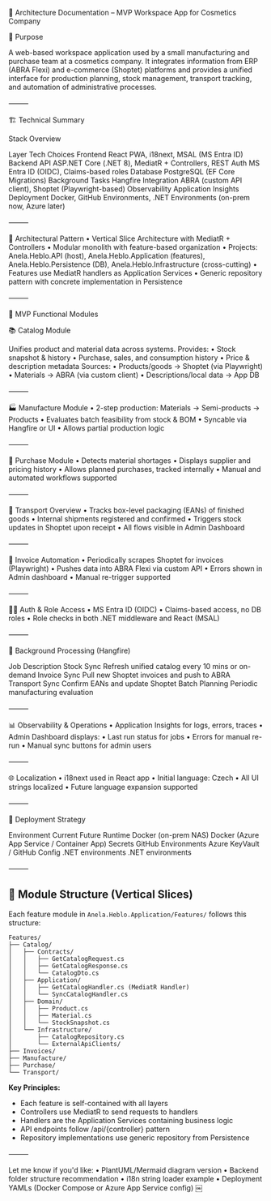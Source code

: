 📘 Architecture Documentation – MVP Workspace App for Cosmetics Company

🎯 Purpose

A web-based workspace application used by a small manufacturing and purchase team at a cosmetics company. It integrates information from ERP (ABRA Flexi) and e-commerce (Shoptet) platforms and provides a unified interface for production planning, stock management, transport tracking, and automation of administrative processes.

⸻

🏗️ Technical Summary

Stack Overview

Layer	Tech Choices
Frontend	React PWA, i18next, MSAL (MS Entra ID)
Backend API	ASP.NET Core (.NET 8), MediatR + Controllers, REST
Auth	MS Entra ID (OIDC), Claims-based roles
Database	PostgreSQL (EF Core Migrations)
Background Tasks	Hangfire
Integration	ABRA (custom API client), Shoptet (Playwright-based)
Observability	Application Insights
Deployment	Docker, GitHub Environments, .NET Environments (on-prem now, Azure later)


⸻

🧱 Architectural Pattern
	•	Vertical Slice Architecture with MediatR + Controllers
	•	Modular monolith with feature-based organization
	•	Projects: Anela.Heblo.API (host), Anela.Heblo.Application (features), Anela.Heblo.Persistence (DB), Anela.Heblo.Infrastructure (cross-cutting)
	•	Features use MediatR handlers as Application Services
	•	Generic repository pattern with concrete implementation in Persistence

⸻

🚀 MVP Functional Modules

📚 Catalog Module

Unifies product and material data across systems. Provides:
	•	Stock snapshot & history
	•	Purchase, sales, and consumption history
	•	Price & description metadata
Sources:
	•	Products/goods → Shoptet (via Playwright)
	•	Materials → ABRA (via custom client)
	•	Descriptions/local data → App DB

⸻

🏭 Manufacture Module
	•	2-step production: Materials → Semi-products → Products
	•	Evaluates batch feasibility from stock & BOM
	•	Syncable via Hangfire or UI
	•	Allows partial production logic

⸻

🛒 Purchase Module
	•	Detects material shortages
	•	Displays supplier and pricing history
	•	Allows planned purchases, tracked internally
	•	Manual and automated workflows supported

⸻

🚚 Transport Overview
	•	Tracks box-level packaging (EANs) of finished goods
	•	Internal shipments registered and confirmed
	•	Triggers stock updates in Shoptet upon receipt
	•	All flows visible in Admin Dashboard

⸻

🧾 Invoice Automation
	•	Periodically scrapes Shoptet for invoices (Playwright)
	•	Pushes data into ABRA Flexi via custom API
	•	Errors shown in Admin dashboard
	•	Manual re-trigger supported

⸻

🧑‍💼 Auth & Role Access
	•	MS Entra ID (OIDC)
	•	Claims-based access, no DB roles
	•	Role checks in both .NET middleware and React (MSAL)

⸻

🔁 Background Processing (Hangfire)

Job	Description
Stock Sync	Refresh unified catalog every 10 mins or on-demand
Invoice Sync	Pull new Shoptet invoices and push to ABRA
Transport Sync	Confirm EANs and update Shoptet
Batch Planning	Periodic manufacturing evaluation


⸻

📊 Observability & Operations
	•	Application Insights for logs, errors, traces
	•	Admin Dashboard displays:
	•	Last run status for jobs
	•	Errors for manual re-run
	•	Manual sync buttons for admin users

⸻

🌐 Localization
	•	i18next used in React app
	•	Initial language: Czech
	•	All UI strings localized
	•	Future language expansion supported

⸻

🚢 Deployment Strategy

Environment	Current	Future
Runtime	Docker (on-prem NAS)	Docker (Azure App Service / Container App)
Secrets	GitHub Environments	Azure KeyVault / GitHub
Config	.NET environments	.NET environments


⸻

## 📁 Module Structure (Vertical Slices)

Each feature module in `Anela.Heblo.Application/Features/` follows this structure:

```
Features/
├── Catalog/
│   ├── Contracts/
│   │   ├── GetCatalogRequest.cs
│   │   ├── GetCatalogResponse.cs
│   │   └── CatalogDto.cs
│   ├── Application/
│   │   ├── GetCatalogHandler.cs (MediatR Handler)
│   │   └── SyncCatalogHandler.cs
│   ├── Domain/
│   │   ├── Product.cs
│   │   ├── Material.cs
│   │   └── StockSnapshot.cs
│   └── Infrastructure/
│       ├── CatalogRepository.cs
│       └── ExternalApiClients/
├── Invoices/
├── Manufacture/
├── Purchase/
└── Transport/
```

**Key Principles:**
- Each feature is self-contained with all layers
- Controllers use MediatR to send requests to handlers
- Handlers are the Application Services containing business logic
- API endpoints follow /api/{controller} pattern
- Repository implementations use generic repository from Persistence

⸻

Let me know if you'd like:
	•	PlantUML/Mermaid diagram version
	•	Backend folder structure recommendation
	•	i18n string loader example
	•	Deployment YAMLs (Docker Compose or Azure App Service config) ￼